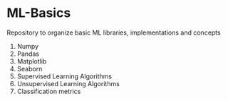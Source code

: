# ML-Basics
Repository to organize basic ML libraries, implementations and concepts
1. Numpy
2. Pandas
3. Matplotlib
4. Seaborn
5. Supervised Learning Algorithms
6. Unsupervised Learning Algorithms
7. Classification metrics
